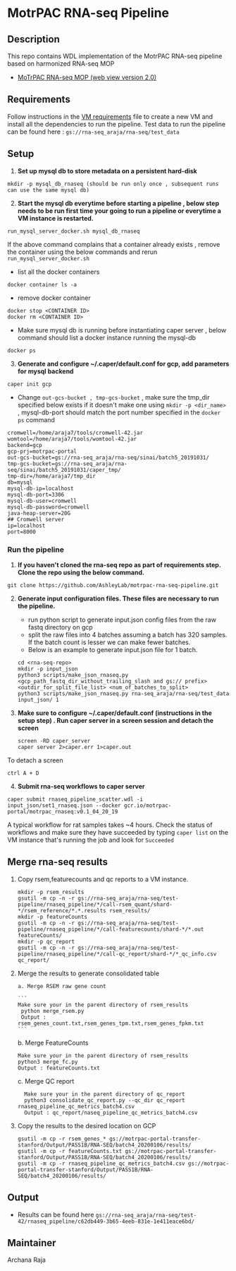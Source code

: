 MotrPAC RNA-seq Pipeline
=================================================
Description
-------------------------------------------------
This repo contains WDL implementation of the MotrPAC RNA-seq pipeline based on harmonized RNA-seq MOP
* [MoTrPAC RNA-seq MOP (web view version 2.0)](https://docs.google.com/document/d/e/2PACX-1vRFurZraZfxfMd5BWfIQEnETlalDNjQPyMjS7TCTgc3MMlMtB_-tmJfEK7lmRV7GD30I7R9-ISX3kuM/pub)

Requirements
--------------------------------------------------
Follow instructions in the [VM requirements](https://github.com/AshleyLab/motrpac-rna-seq-pipeline/blob/pipeline_test/vm_requirements.txt) file to create a new VM and install all the dependencies to run the pipeline. Test data to run the pipeline can be found here : `gs://rna-seq_araja/rna-seq/test_data`

Setup
--------------------------------------------------
1. **Set up mysql db to store metadata on a persistent hard-disk**
```
mkdir -p mysql_db_rnaseq (should be run only once , subsequent runs can use the same mysql db)
```

2. **Start the mysql db everytime before starting a pipeline , below step needs to be run first time your going to run a pipeline or everytime a VM instance is restarted.**


```
run_mysql_server_docker.sh mysql_db_rnaseq
```
If the above command complains that a container already exists , remove the container using the below commands and rerun `run_mysql_server_docker.sh`
 
* list all the docker containers
 ```
 docker container ls -a
 ```
* remove docker container
```
docker stop <CONTAINER ID>
docker rm <CONTAINER ID>
```
* Make sure mysql db is running before instantiating caper server , below command should list a docker instance running the mysql-db
 ```
 docker ps
 ```
 
3. **Generate and configure ~/.caper/default.conf for gcp, add parameters for mysql backend** 
```
caper init gcp
```
* Change `out-gcs-bucket , tmp-gcs-bucket` , make sure the tmp_dir specified below exists if it doesn't make one using `mkdir -p <dir_name>` , mysql-db-port should match the port number specified in the `docker ps` command

```
cromwell=/home/araja7/tools/cromwell-42.jar
womtool=/home/araja7/tools/womtool-42.jar
backend=gcp
gcp-prj=motrpac-portal
out-gcs-bucket=gs://rna-seq_araja/rna-seq/sinai/batch5_20191031/
tmp-gcs-bucket=gs://rna-seq_araja/rna-seq/sinai/batch5_20191031/caper_tmp/
tmp-dir=/home/araja7/tmp_dir
db=mysql
mysql-db-ip=localhost
mysql-db-port=3306
mysql-db-user=cromwell
mysql-db-password=cromwell
java-heap-server=20G
## Cromwell server
ip=localhost
port=8000

```

### Run the pipeline

1. **If you haven't cloned the rna-seq repo as part of requirements step. Clone the repo using the below command.**
```
git clone https://github.com/AshleyLab/motrpac-rna-seq-pipeline.git 
```
2. **Generate input configuration files. These files are necessary to run the pipeline.**

    * run python script to generate input.json config files from the raw fastq directory on gcp
	* split the raw files into 4 batches assuming a batch has 320 samples. If the batch count is lesser we can make fewer batches.
	* Below is an example to generate input.json file for 1 batch.
	
	```
	cd <rna-seq-repo>   
   mkdir -p input_json
   python3 scripts/make_json_rnaseq.py <gcp_path_fastq_dir_without_trailing_slash and gs:// prefix> <outdir_for_split_file_list> <num_of_batches_to_split>
   python3 scripts/make_json_rnaseq.py rna-seq_araja/rna-seq/test_data input_json/ 1
   
   ```
	
3. **Make sure to configure ~/.caper/default.conf (instructions in the setup step) . Run caper server in a screen session and detach the screen**

	```
	screen -RD caper_server
	caper server 2>caper.err 1>caper.out

	```
 To detach a screen
 ```
 ctrl A + D
 ```	    
4. **Submit rna-seq workflows to caper server**

 ```
 caper submit rnaseq_pipeline_scatter.wdl -i input_json/set1_rnaseq.json --docker gcr.io/motrpac-portal/motrpac_rnaseq:v0.1_04_20_19
 ```
 A typical workflow for rat samples takes ~4 hours. Check the status of workflows and make sure they have succeeded by typing `caper list` on the VM instance that's running the job and look for `Succeeded`
 
Merge rna-seq results
-------------------------------------------------

1. Copy rsem,featurecounts and qc reports to a VM instance.

   ```
   mkdir -p rsem_results
   gsutil -m cp -n -r gs://rna-seq_araja/rna-seq/test-pipeline/rnaseq_pipeline/*/call-rsem_quant/shard-*/rsem_reference/*.*.results rsem_results/
   mkdir -p featureCounts
   gsutil -m cp -n -r gs://rna-seq_araja/rna-seq/test-pipeline/rnaseq_pipeline/*/call-featurecounts/shard-*/*.out featureCounts/
   mkdir -p qc_report
   gsutil -m cp -n -r gs://rna-seq_araja/rna-seq/test-pipeline/rnaseq_pipeline/*/call-qc_report/shard-*/*_qc_info.csv qc_report/
   ```
   
2. Merge the results to generate consolidated table
	   
	   a. Merge RSEM raw gene count
	   
	   ```
	   Make sure your in the parent directory of rsem_results 
		python merge_rsem.py
		Output : rsem_genes_count.txt,rsem_genes_tpm.txt,rsem_genes_fpkm.txt
       ```
      
      b. Merge FeatureCounts
      
      ```
      Make sure your in the parent directory of rsem_results 
      python3 merge_fc.py 
      Output : featureCounts.txt
      ```
      
      c. Merge QC report
         
         Make sure your in the parent directory of qc_report
         python3 consolidate_qc_report.py --qc_dir qc_report rnaseq_pipeline_qc_metrics_batch4.csv
         Output : qc_report/naseq_pipeline_qc_metrics_batch4.csv
3. Copy the results to the desired location on GCP

	```
	gsutil -m cp -r rsem_genes_* gs://motrpac-portal-transfer-stanford/Output/PASS1B/RNA-SEQ/batch4_20200106/results/
	gsutil -m cp -r featureCounts.txt gs://motrpac-portal-transfer-stanford/Output/PASS1B/RNA-SEQ/batch4_20200106/results/
	gsutil -m cp -r rnaseq_pipeline_qc_metrics_batch4.csv gs://motrpac-portal-transfer-stanford/Output/PASS1B/RNA-SEQ/batch4_20200106/results/
	```


Output
---------------------------------------------------

* Results can be found here `gs://rna-seq_araja/rna-seq/test-42/rnaseq_pipeline/c62db449-3b65-4eeb-831e-1e411eace6bd/`

Maintainer
----------------------------------------------------
Archana Raja




